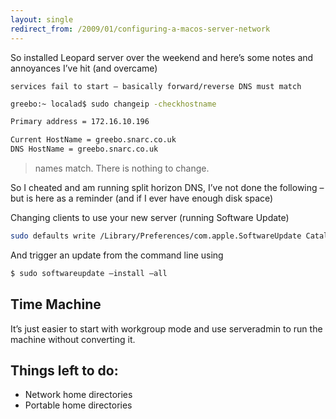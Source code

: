 ```yaml
---
layout: single
redirect_from: /2009/01/configuring-a-macos-server-network
---
```


So installed Leopard server over the weekend and here’s some notes and annoyances I’ve hit (and overcame)

	services fail to start – basically forward/reverse DNS must match

```bash
greebo:~ localad$ sudo changeip -checkhostname

Primary address = 172.16.10.196

Current HostName = greebo.snarc.co.uk
DNS HostName = greebo.snarc.co.uk
```

> names match. There is nothing to change.

So I cheated and am running split horizon DNS, I’ve not done the following – but is here as a reminder (and if I ever have enough disk space)

Changing clients to use your new server (running Software Update)

```bash
sudo defaults write /Library/Preferences/com.apple.SoftwareUpdate CatalogURL http://greebo.snarc.co.uk:8088/
```

And trigger an update from the command line using

```bash
$ sudo softwareupdate –install –all
```

## Time Machine

It’s just easier to start with workgroup mode and use serveradmin to run the machine without converting it.

## Things left to do:

* Network home directories
* Portable home directories
